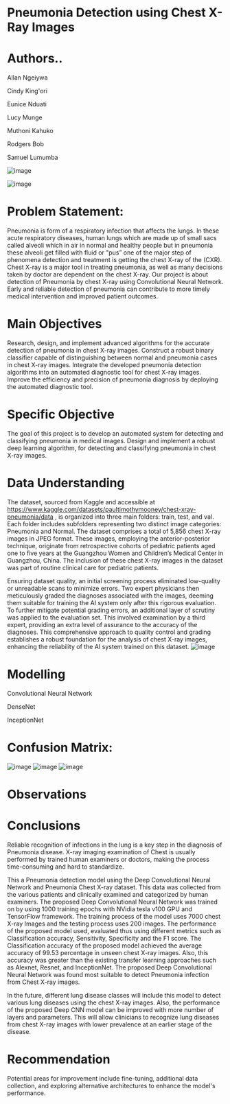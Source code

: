 # Pneumonia Detection using Chest X-Ray Images
# Authors..

Allan Ngeiywa

Cindy King'ori

Eunice Nduati

Lucy Munge

Muthoni Kahuko

Rodgers Bob

Samuel Lumumba


![image](https://github.com/Rodondi/Phase-5-Project/assets/133041685/8e3d4c95-dd36-4600-bfbb-626bcff1dcab)


![image](https://github.com/Rodondi/Phase-5-Project/assets/133041685/d6f4c432-81f3-48f4-b173-2fd538e4132d)

# Problem Statement:

Pneumonia is form of a respiratory infection that affects the lungs. In these acute respiratory diseases, human lungs which are made up of small sacs called alveoli which in air in normal and healthy people but in pneumonia these alveoli get filled with fluid or "pus” one of the major step of phenomena detection and treatment is getting the chest X-ray of the (CXR). Chest X-ray is a major tool in treating pneumonia, as well as many decisions taken by doctor are dependent on the chest X-ray. 
Our project is about detection of Pneumonia by chest X-ray using Convolutional Neural Network.
Early and reliable detection of pneumonia can contribute to more timely medical intervention and improved patient outcomes.

# Main Objectives

Research, design, and implement advanced algorithms for the accurate detection of pneumonia in chest X-ray images.
Construct a robust binary classifier capable of distinguishing between normal and pneumonia cases in chest X-ray images.
Integrate the developed pneumonia detection algorithms into an automated diagnostic tool for chest X-ray images.
Improve the efficiency and precision of pneumonia diagnosis by deploying the automated diagnostic tool.

# Specific Objective

The goal of this project is to develop an automated system for detecting and classifying pneumonia in medical images. Design and implement a robust deep learning algorithm, for detecting and classifying pneumonia in chest X-ray images.

# Data Understanding

The dataset, sourced from Kaggle and accessible at https://www.kaggle.com/datasets/paultimothymooney/chest-xray-pneumonia/data , is organized into three main folders: train, test, and val. Each folder includes subfolders representing two distinct image categories: Pneumonia and Normal. The dataset comprises a total of 5,856 chest X-ray images in JPEG format. These images, employing the anterior-posterior technique, originate from retrospective cohorts of pediatric patients aged one to five years at the Guangzhou Women and Children’s Medical Center in Guangzhou, China. The inclusion of these chest X-ray images in the dataset was part of routine clinical care for pediatric patients.

Ensuring dataset quality, an initial screening process eliminated low-quality or unreadable scans to minimize errors. Two expert physicians then meticulously graded the diagnoses associated with the images, deeming them suitable for training the AI system only after this rigorous evaluation. To further mitigate potential grading errors, an additional layer of scrutiny was applied to the evaluation set. This involved examination by a third expert, providing an extra level of assurance to the accuracy of the diagnoses. This comprehensive approach to quality control and grading establishes a robust foundation for the analysis of chest X-ray images, enhancing the reliability of the AI system trained on this dataset.
![image](https://github.com/Rodondi/Phase-5-Project/assets/133041685/81c87b51-4329-4350-9210-93be1e232590)


# Modelling

 Convolutional Neural Network

 DenseNet


 InceptionNet

# Confusion Matrix:
![image](https://github.com/Rodondi/Phase-5-Project/assets/133041685/3246f00c-67c0-49ab-89b3-f2bf730f7bc7)
![image](https://github.com/Rodondi/Phase-5-Project/assets/133041685/e19a0483-0b97-453d-bb46-e95a28b2ca5e)
![image](https://github.com/Rodondi/Phase-5-Project/assets/133041685/f8eaf491-8367-406f-bcc9-4da630fbe4ef)

# Observations


# Conclusions

Reliable recognition of infections in the lung is a key step in the diagnosis of Pneumonia disease. X-ray imaging examination of Chest is usually performed by trained human examiners or doctors, making the process time-consuming and hard to standardize. 

This  a Pneumonia detection model using the Deep Convolutional Neural Network and Pneumonia Chest X-ray dataset. This data was collected from the various patients and clinically examined and categorized by human examiners. The proposed Deep Convolutional Neural Network was trained on by using 1000 training epochs with NVidia tesla v100 GPU and TensorFlow framework. The training process of the model uses 7000 chest X-ray Images and the testing process uses 200 images. The performance of the proposed model used, evaluated thus using different metrics such as Classification accuracy, Sensitivity, Specificity and the F1 score. The Classification accuracy of the proposed model achieved the average accuracy of 99.53 percentage in unseen chest X-ray images. Also, this accuracy was greater than the existing transfer learning approaches such as Alexnet, Resnet, and InceptionNet. The proposed Deep Convolutional Neural Network was found most suitable to detect Pneumonia infection from Chest X-ray images.

In the future, different lung disease classes will include this model to detect various lung diseases using the chest X-ray images. Also, the performance of the proposed Deep CNN model can be improved with more number of layers and parameters. This will allow clinicians to recognize lung diseases from chest X-ray images with lower prevalence at an earlier stage of the disease.

# Recommendation

Potential areas for improvement include fine-tuning, additional data collection, and exploring alternative architectures to enhance the model's performance.
